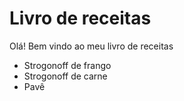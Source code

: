 # Livro de receitas #

Olá! Bem vindo ao meu livro de receitas

 - Strogonoff de frango
 - Strogonoff de carne
 - Pavê
